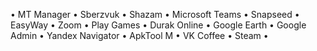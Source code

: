 • MT Manager
• Sberzvuk
• Shazam
• Microsoft Teams
• Snapseed
• EasyWay
• Zoom
• Play Games
• Durak Online
• Google Earth
• Google Admin
• Yandex Navigator
• ApkTool M
• VK Coffee
• Steam
•
